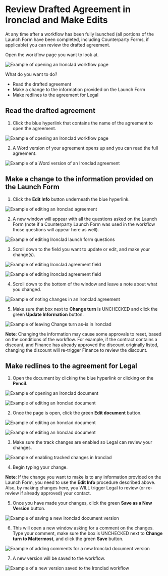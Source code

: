 # Review Drafted Agreement in Ironclad and Make Edits

At any time after a workflow has been fully launched (all portions of the Launch Form have been completed, including Counterparty Forms, if applicable) you can review the drafted agreement.

Open the workflow page you want to look at.

![Example of opening an Ironclad workflow page](/.gitbook/assets/ironclad-open-workflow.png "Example of opening an Ironclad workflow page")

What do you want to do?
* Read the drafted agreement
* Make a change to the information provided on the Launch Form
* Make redlines to the agreement for Legal

## Read the drafted agreement

1. Click the blue hyperlink that contains the name of the agreement to open the agreement.

![Example of opening an Ironclad workflow page](/.gitbook/assets/ironclad-review-draft-agreement-1.png "Example of opening an Ironclad workflow page")

2. A Word version of your agreement opens up and you can read the full agreement.

![Example of a Word version of an Ironclad agreement](/.gitbook/assets/ironclad-review-draft-agreement-2.png "Example of a Word version of an Ironclad agreement")

## Make a change to the information provided on the Launch Form

1. Click the **Edit Info** button underneath the blue hyperlink.

![Example of editing an Ironclad agreement](/.gitbook/assets/ironclad-launch-form-change-1.png "Example of editing an Ironclad agreement")

2. A new window will appear with all the questions asked on the Launch Form (note if a Counterparty Launch Form was used in the workflow those questions will appear here as well).

![Example of editing Ironclad launch form questions](/.gitbook/assets/ironclad-launch-form-change-1.png "Example of editing Ironclad launch form questions")

3. Scroll down to the field you want to update or edit, and make your change(s).

![Example of editing Ironclad agreement field](/.gitbook/assets/ironclad-launch-form-change-3a.png "Example of editing Ironclad agreement field")

![Example of editing Ironclad agreement field](/.gitbook/assets/ironclad-launch-form-change-3b.png "Example of editing Ironclad agreement field")

4. Scroll down to the bottom of the window and leave a note about what you changed.

![Example of noting changes in an Ironclad agreement](/.gitbook/assets/ironclad-launch-form-change-4.png "Example of noting changes in an Ironclad agreement")

5. Make sure that box next to **Change turn** is UNCHECKED and click the green **Update Information** button.

![Example of leaving Change turn as-is in Ironclad](/.gitbook/assets/ironclad-launch-form-change-5.png "Example of leaving Change turn as-is in Ironclad")

**Note**: Changing the information may cause some approvals to reset, based on the conditions of the workflow. For example, if the contract contains a discount, and Finance has already approved the discount originally listed, changing the discount will re-trigger Finance to review the discount.

## Make redlines to the agreement for Legal

1. Open the document by clicking the blue hyperlink or clicking on the **Pencil**.

![Example of opening an Ironclad document](/.gitbook/assets/ironclad-redlines-agreement-1a.png "Example of opening an Ironclad document")

![Example of editing an Ironclad document](/.gitbook/assets/ironclad-redlines-agreement-1b.png "Example of editing an Ironclad document")

2. Once the page is open, click the green **Edit document** button.

![Example of editing an Ironclad document](/.gitbook/assets/ironclad-redlines-agreement-2a.png "Example of editing an Ironclad document")

![Example of editing an Ironclad document](/.gitbook/assets/ironclad-redlines-agreement-2b.png "Example of editing an Ironclad document")

3. Make sure the track changes are enabled so Legal can review your changes.

![Example of enabling tracked changes in Ironclad](/.gitbook/assets/ironclad-redlines-agreement-3.png "Example of enabling tracked changes in Ironclad")

4. Begin typing your change.  

**Note**: If the change you want to make is to any information provided on the Launch Form, you need to use the **Edit Info** procedure described above. Also, by making changes here, you WILL trigger Legal to review (or re-review if already approved) your contact.

5. Once you have made your changes, click the green **Save as a New Version** button.

![Example of saving a new Ironclad document version](/.gitbook/assets/ironclad-redlines-agreement-5.png "Example of saving a new Ironclad document version")

6. This will open a new window asking for a comment on the changes. Type your comment, make sure the box is UNCHECKED next to **Change turn to Mattermost**, and click the green **Save** button.

![Example of adding comments for a new Ironclad document version](/.gitbook/assets/ironclad-redlines-agreement-6.png "Example of adding comments for a new Ironclad document version")

7. A new version will be saved to the workflow.

![Example of a new version saved to the Ironclad workflow](/.gitbook/assets/ironclad-redlines-agreement-7.png "Example of a new version saved to the Ironclad workflow")